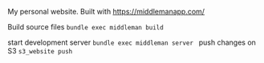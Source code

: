 My personal website.
Built with https://middlemanapp.com/

Build source files
`bundle exec middleman build`

start development server
`bundle exec middleman server
`
push changes on S3
`s3_website push`
